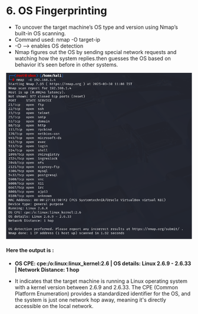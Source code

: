 # 6.  OS Fingerprinting
- To uncover the target machine’s OS type and version using Nmap’s built-in OS scanning.
- Command used: nmap -O target-ip
- -O --> enables OS detection
- Nmap figures out the OS by sending special network requests and watching how the system replies.then guesses the OS based on behavior it’s seen before in other systems.

![](https://github.com/deepthiii33/sapienceintern/blob/main/task3/screenshots/OS_scan.png)


#### Here the output is :
- **OS CPE: cpe:/o:linux:linux_kernel:2.6 |
OS details: Linux 2.6.9 - 2.6.33 |
Network Distance: 1 hop**

- It indicates that the target machine is running a Linux operating system with a kernel version between 2.6.9 and 2.6.33. The CPE (Common Platform Enumeration) provides a standardized identifier for the OS, and the system is just one network hop away, meaning it's directly accessible on the local network.










